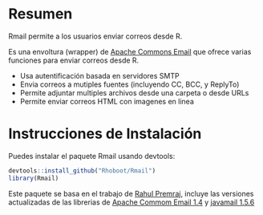 <!---[![CRAN\_Status\_Badge](http://www.r-pkg.org/badges/version/infuser)](http://cran.r-project.org/web/packages/Rmail)
[![Downloads](http://cranlogs.r-pkg.org/badges/infuser)](http://cran.rstudio.com/package=Rmail)--->

Resumen
========
  Rmail permite a los usuarios enviar correos desde R.

Es una envoltura (wrapper) de [Apache Commons Email](http://commons.apache.org/proper/commons-email/) que ofrece varias funciones para enviar correos desde R.
- Usa autentificación basada en servidores SMTP
- Envia correos a mutiples fuentes (incluyendo CC, BCC, y ReplyTo)
- Permite adjuntar multiples archivos desde una carpeta o desde URLs
- Permite enviar correos HTML con imagenes en linea

Instrucciones de Instalación
=========================
Puedes instalar el paquete Rmail usando devtools:

```R
devtools::install_github("Rhoboot/Rmail")
library(Rmail)
```
Este paquete se basa en el trabajo de [Rahul Premraj](https://github.com/rpremraj/mailR), incluye las versiones actualizadas de las librerias de [Apache Commom Email 1.4](http://commons.apache.org/proper/commons-email/) y [javamail 1.5.6](https://javaee.github.io/javamail/)
